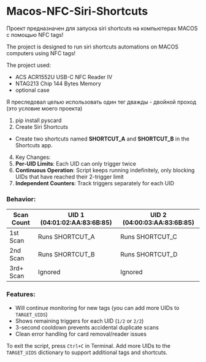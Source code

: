 # Macos-NFC-Siri-Shortcuts

Проект предназначен для запуска  siri shortcuts на компьютерах MACOS с помощью NFC tags!

The project is designed to run siri shortcuts automations on MACOS computers using NFC tags!

The project used: 
- ACS ACR1552U USB-C NFC Reader IV
- NTAG213 Chip 144 Bytes Memory
- optional case
  
Я преследовал целью использовать один тег дважды - двойной проход (это условие моего проекта)

1. pip install pyscard
2.  Create Siri Shortcuts
- Create two shortcuts named **SHORTCUT_A** and **SHORTCUT_B** in the Shortcuts app.
4. Key Changes:
1. **Per-UID Limits**: Each UID can only trigger twice
2. **Continuous Operation**: Script keeps running indefinitely, only blocking UIDs that have reached their 2-trigger limit
3. **Independent Counters**: Track triggers separately for each UID

### Behavior:
| Scan Count | UID 1 (04:01:02:AA:83:6B:85) | UID 2 (04:00:03:AA:83:6B:85) |
|------------|-------------------------------|-------------------------------|
| 1st Scan   | Runs SHORTCUT_A               | Runs SHORTCUT_C               |
| 2nd Scan   | Runs SHORTCUT_B               | Runs SHORTCUT_D               |
| 3rd+ Scan  | Ignored                       | Ignored                       |

### Features:
- Will continue monitoring for new tags (you can add more UIDs to `TARGET_UIDS`)
- Shows remaining triggers for each UID (`1/2` or `2/2`)
- 3-second cooldown prevents accidental duplicate scans
- Clean error handling for card removal/reader issues

To exit the script, press `Ctrl+C` in Terminal. Add more UIDs to the `TARGET_UIDS` dictionary to support additional tags and shortcuts.

